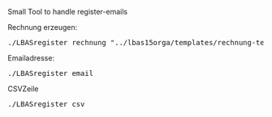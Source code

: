 Small Tool to handle register-emails

Rechnung erzeugen:
<pre>./LBASregister rechnung "../lbas15orga/templates/rechnung-template.tex" 
</pre>

Emailadresse:
<pre>./LBASregister email </pre>

CSVZeile 
<pre>./LBASregister csv</pre>
